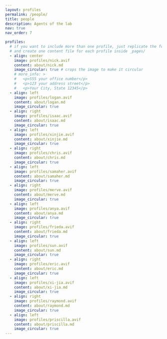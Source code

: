 ```yaml
---
layout: profiles
permalink: /people/
title: people
description: Agents of the lab
nav: true
nav_order: 7

profiles:
  # if you want to include more than one profile, just replicate the following block
  # and create one content file for each profile inside _pages/
  - align: center
    image: profiles/nick.avif
    content: about/nick.md
    image_circular: true # crops the image to make it circular
    # more_info: >
    #   <p>555 your office number</p>
    #   <p>123 your address street</p>
    #   <p>Your City, State 12345</p>
  - align: left
    image: profiles/logan.avif
    content: about/logan.md
    image_circular: true
  - align: right
    image: profiles/isaac.avif
    content: about/isaac.md
    image_circular: true
  - align: left
    image: profiles/xinjie.avif
    content: about/xinjie.md
    image_circular: true
  - align: right
    image: profiles/chris.avif
    content: about/chris.md
    image_circular: true
  - align: left
    image: profiles/samaher.avif
    content: about/samaher.md
    image_circular: true
  - align: right
    image: profiles/merve.avif
    content: about/merve.md
    image_circular: true
  - align: left
    image: profiles/anya.avif
    content: about/anya.md
    image_circular: true
  - align: right
    image: profiles/frieda.avif
    content: about/frieda.md
    image_circular: true
  - align: left
    image: profiles/sun.avif
    content: about/sun.md
    image_circular: true    
  - align: right
    image: profiles/eric.avif
    content: about/eric.md
    image_circular: true
  - align: left
    image: profiles/xi-jia.avif
    content: about/xi-jia.md
    image_circular: true
  - align: right
    image: profiles/raymond.avif
    content: about/raymond.md
    image_circular: true
  - align: left
    image: profiles/priscilla.avif
    content: about/priscilla.md
    image_circular: true                
---
```

